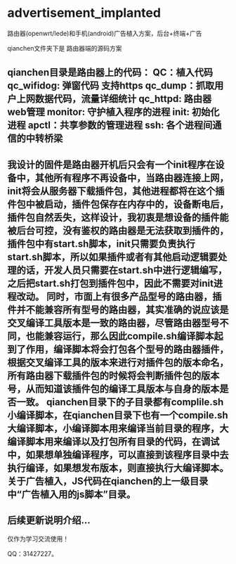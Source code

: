 # advertisement_implanted
路由器(openwrt/lede)和手机(android)广告植入方案，后台+终端+广告

qianchen文件夹下是 路由器端的源码方案

qianchen目录是路由器上的代码：
QC：植入代码
qc_wifidog: 弹窗代码 支持https
qc_dump：抓取用户上网数据代码，流量详细统计
qc_httpd: 路由器web管理
monitor: 守护植入程序的进程
init: 初始化进程
apctl：共享参数的管理进程
ssh: 各个进程间通信的中转桥梁
--------------------------
我设计的固件是路由器开机后只会有一个init程序在设备中，其他所有程序不再设备中，当路由器连接上网，init将会从服务器下载插件包，其他进程都将在这个插件包中被启动，插件包保存在内存中的，设备断电后，插件包自然丢失，这样设计，我初衷是想设备的插件能被后台可控，没有鉴权的路由器是无法获取到插件的，插件包中有start.sh脚本，init只需要负责执行start.sh脚本，所以如果插件或者有其他启动逻辑要处理的话，开发人员只需要在start.sh中进行逻辑编写，之后把start.sh打包到插件包中，因此不需要对init进程改动。
同时，市面上有很多产品型号的路由器，插件并不能兼容所有型号的路由器，其实准确的说应该是交叉编译工具版本是一致的路由器，尽管路由器型号不同，也能兼容运行，那么因此compile.sh编译脚本起到了作用，编译脚本将会打包各个型号的路由器插件，根据交叉编译工具的版本来进行对插件包的版本命名，所有路由器下载插件包的时候将会判断插件包的版本号，从而知道该插件包的编译工具版本与自身的版本是否一致。
qianchen目录下的子目录都有complile.sh小编译脚本，在qianchen目录下也有一个compile.sh大编译脚本，小编译脚本用来编译当前目录的程序，大编译脚本用来编译以及打包所有目录的代码，在调试中，如果想单独编译程序，可以直接到该程序目录中去执行编译，如果想发布版本，则直接执行大编译脚本。
关于广告植入，JS代码在qianchen的上一级目录中“广告植入用的js脚本”目录。
------------------------------------------------
后续更新说明介绍...
------------------------------------------------
仅作为学习交流使用！

QQ：31427227。

